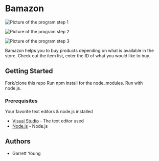 # Bamazon

![Picture of the program step 1](https://i.lensdump.com/i/WDMgrx.png)

![Picture of the program step 2](https://i.lensdump.com/i/WDMjka.png)

![Picture of the program step 3](https://i.lensdump.com/i/WDM0le.png)

Bamazon helps you to buy products depending on what is available in the store. Check out the item list, enter the ID of what you would like to buy.

## Getting Started

Fork/clone this repo 
Run npm install for the node_modules.
Run with node.js.

### Prerequisites

Your favorite text editors & node.js installed

* [Visual Studio](https://visualstudio.microsoft.com/) - The text editor used
* [Node.js](https://nodejs.org/en/) - Node.js


## Authors

* Garrett Young

